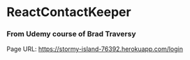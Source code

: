 # ReactContactKeeper
### From Udemy course of Brad Traversy
Page URL: https://stormy-island-76392.herokuapp.com/login
